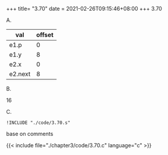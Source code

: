+++
title= "3.70"
date = 2021-02-26T09:15:46+08:00
+++
3.70

A.

|val|offset|
|---|------|
|e1.p|0|
|e1.y|8|
|e2.x|0|
|e2.next|8|

B.

16

C.

```gas
!INCLUDE "./code/3.70.s"
```

base on comments


{{< include file="./chapter3/code/3.70.c" language="c" >}}

